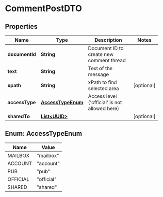 # CommentPostDTO

## Properties
Name | Type | Description | Notes
------------ | ------------- | ------------- | -------------
**documentId** | **String** | Document ID to create new comment thread | 
**text** | **String** | Text of the message | 
**xpath** | **String** | xPath to find selected area |  [optional]
**accessType** | [**AccessTypeEnum**](#AccessTypeEnum) | Access level (&#x27;official&#x27; is not allowed here) | 
**sharedTo** | [**List&lt;UUID&gt;**](UUID.md) |  |  [optional]

<a name="AccessTypeEnum"></a>
## Enum: AccessTypeEnum
Name | Value
---- | -----
MAILBOX | &quot;mailbox&quot;
ACCOUNT | &quot;account&quot;
PUB | &quot;pub&quot;
OFFICIAL | &quot;official&quot;
SHARED | &quot;shared&quot;
